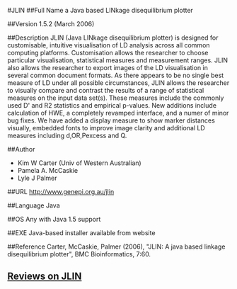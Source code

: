 #JLIN
##Full Name
a Java based LINkage disequilibrium plotter

##Version
1.5.2 (March 2006)

##Description
JLIN (Java LINkage disequilibrium plotter) is designed for customisable, intuitive visualisation of LD analysis across all common computing platforms. Customisation allows the researcher to choose particular visualisation, statistical measures and measurement ranges. JLIN also allows the researcher to export images of the LD visualisation in several common document formats. As there appears to be no single best measure of LD under all possible circumstances, JLIN allows the researcher to visually compare and contrast the results of a range of statistical measures on the input data set(s). These measures include the commonly used D' and R2 statistics and empirical p-values. New additions include calculation of HWE, a completely revamped interface, and a numer of minor bug fixes. We have added a display measure to show marker distances visually, embedded fonts to improve image clarity and additional LD measures including d,OR,Pexcess and Q.

##Author
* Kim W Carter (Univ of Western Australian)
* Pamela A. McCaskie
* Lyle J Palmer

##URL
http://www.genepi.org.au/jlin

##Language
Java

##OS
Any with Java 1.5 support

##EXE
Java-based installer available from website

##Reference
Carter, McCaskie, Palmer (2006), "JLIN: A java based linkage disequilibrium plotter", BMC Bioinformatics, 7:60.


## [Reviews on JLIN](https://github.com/gaow/genetic-analysis-software/issues/252)